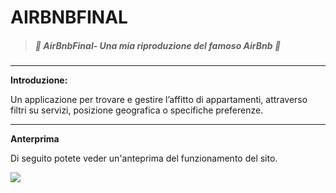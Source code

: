 #   AIRBNBFINAL



> 

>

> ##### *:open_file_folder:   AirBnbFinal- Una mia riproduzione del famoso AirBnb  :open_file_folder:*

>

> 

---



****Introduzione:**** 

Un applicazione per trovare e gestire l’affitto di appartamenti, attraverso filtri su servizi, posizione geografica o specifiche preferenze.


---

**Anterprima**

Di seguito potete veder un'anteprima del funzionamento del sito.

![](public/img/Airbnb_Logo_Bélo.svg.png)